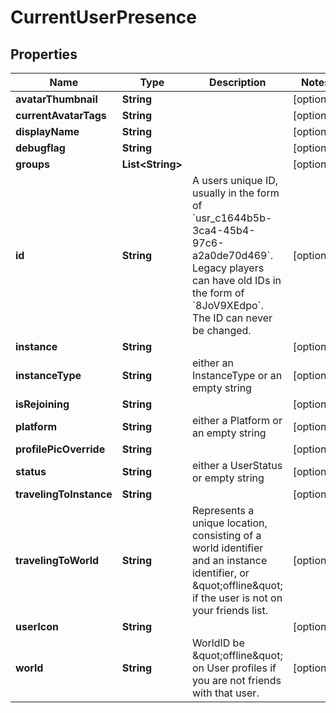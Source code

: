 

# CurrentUserPresence


## Properties

| Name | Type | Description | Notes |
|------------ | ------------- | ------------- | -------------|
|**avatarThumbnail** | **String** |  |  [optional] |
|**currentAvatarTags** | **String** |  |  [optional] |
|**displayName** | **String** |  |  [optional] |
|**debugflag** | **String** |  |  [optional] |
|**groups** | **List&lt;String&gt;** |  |  [optional] |
|**id** | **String** | A users unique ID, usually in the form of &#x60;usr_c1644b5b-3ca4-45b4-97c6-a2a0de70d469&#x60;. Legacy players can have old IDs in the form of &#x60;8JoV9XEdpo&#x60;. The ID can never be changed. |  [optional] |
|**instance** | **String** |  |  [optional] |
|**instanceType** | **String** | either an InstanceType or an empty string |  [optional] |
|**isRejoining** | **String** |  |  [optional] |
|**platform** | **String** | either a Platform or an empty string |  [optional] |
|**profilePicOverride** | **String** |  |  [optional] |
|**status** | **String** | either a UserStatus or empty string |  [optional] |
|**travelingToInstance** | **String** |  |  [optional] |
|**travelingToWorld** | **String** | Represents a unique location, consisting of a world identifier and an instance identifier, or \&quot;offline\&quot; if the user is not on your friends list. |  [optional] |
|**userIcon** | **String** |  |  [optional] |
|**world** | **String** | WorldID be \&quot;offline\&quot; on User profiles if you are not friends with that user. |  [optional] |



